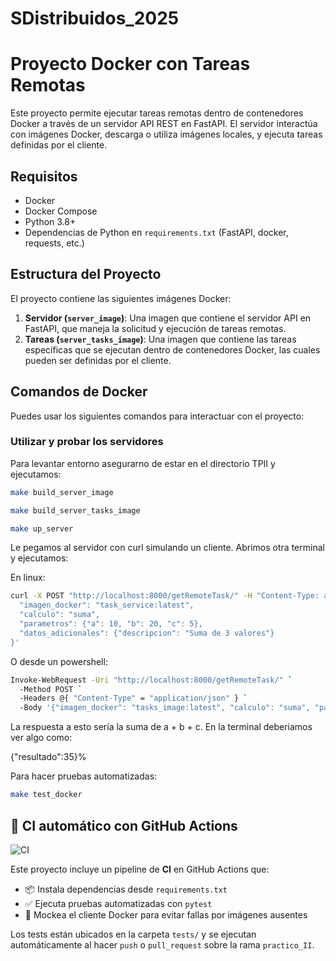 # SDistribuidos_2025

# Proyecto Docker con Tareas Remotas

Este proyecto permite ejecutar tareas remotas dentro de contenedores Docker a través de un servidor API REST en FastAPI. El servidor interactúa con imágenes Docker, descarga o utiliza imágenes locales, y ejecuta tareas definidas por el cliente.

## Requisitos

- Docker
- Docker Compose
- Python 3.8+
- Dependencias de Python en `requirements.txt` (FastAPI, docker, requests, etc.)

## Estructura del Proyecto

El proyecto contiene las siguientes imágenes Docker:

1. **Servidor (`server_image`)**: Una imagen que contiene el servidor API en FastAPI, que maneja la solicitud y ejecución de tareas remotas.
2. **Tareas (`server_tasks_image`)**: Una imagen que contiene las tareas específicas que se ejecutan dentro de contenedores Docker, las cuales pueden ser definidas por el cliente.

## Comandos de Docker

Puedes usar los siguientes comandos para interactuar con el proyecto:

### Utilizar y probar los servidores

Para levantar entorno asegurarno de estar en el directorio TPII y ejecutamos:

```bash
make build_server_image
```

```bash
make build_server_tasks_image
```

```bash
make up_server
```

Le pegamos al servidor con curl simulando un cliente. Abrimos otra terminal y ejecutamos:

En linux:
```bash
curl -X POST "http://localhost:8000/getRemoteTask/" -H "Content-Type: application/json" -d '{
  "imagen_docker": "task_service:latest",
  "calculo": "suma",
  "parametros": {"a": 10, "b": 20, "c": 5},
  "datos_adicionales": {"descripcion": "Suma de 3 valores"}
}'
```

O desde un powershell:
```bash
Invoke-WebRequest -Uri "http://localhost:8000/getRemoteTask/" `
  -Method POST `
  -Headers @{ "Content-Type" = "application/json" } `
  -Body '{"imagen_docker": "tasks_image:latest", "calculo": "suma", "parametros": {"a": 10, "b": 20, "c": 5}, "datos_adicionales": {"descripcion": "Suma de 3 valores"}}'
```

La respuesta a esto sería la suma de a + b + c. En la terminal deberiamos ver algo como:

{"resultado":35}%

Para hacer pruebas automatizadas:
```bash
make test_docker
```





## 🧪 CI automático con GitHub Actions

![CI](https://github.com/iarzaesteban/SDistribuidos_2025/actions/workflows/ci.yml/badge.svg?branch=practico_II)

Este proyecto incluye un pipeline de **CI** en GitHub Actions que:

- 📦 Instala dependencias desde `requirements.txt`
- ✅ Ejecuta pruebas automatizadas con `pytest`
- 🧪 Mockea el cliente Docker para evitar fallas por imágenes ausentes

Los tests están ubicados en la carpeta `tests/` y se ejecutan automáticamente al hacer `push` o `pull_request` sobre la rama `practico_II`.


